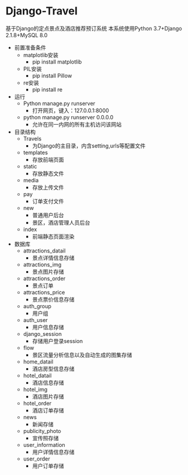 # Django-Travel
基于Django的定点景点及酒店推荐预订系统
本系统使用Python 3.7+Django 2.1.8+MySQL 8.0
- 前置准备条件
  - matplotlib安装
    - pip install matplotlib
  - PIL安装
    - pip install Pillow
  - re安装
    - pip install re
- 运行
  - Python manage.py runserver
    - 打开网页，键入：127.0.0.1:8000
  - python manage.py runserver 0.0.0.0
    - 允许在同一内网的所有主机访问该网站
- 目录结构
  - Travels
    - 为Django的主目录，内含setting,urls等配置文件
  - templates
    - 存放前端页面
  - static
    - 存放静态文件
  - media
    - 存放上传文件
  - pay
    - 订单支付文件
  - new
    - 普通用户后台
    - 景区，酒店管理人员后台
  - index
    - 前端静态页面渲染
- 数据库
  - attractions_datail
    - 景点详情信息存储
  - attractions_img
    - 景点图片存储
  - attractions_order
    - 景点订单
  - attractions_price
    - 景点票价信息存储
  - auth_group
    - 用户组
  - auth_user
    - 用户信息存储
  - django_session
    - 存储用户登录session
  - flow
    - 景区流量分析信息以及自动生成的图集存储
  - home_datail
    - 酒店房型信息存储
  - hotel_datail
    - 酒店信息存储
  - hotel_img
    - 酒店图片存储
  - hotel_order
    - 酒店订单存储
  - news
    - 新闻存储
  - publicity_photo
    - 宣传照存储
  - user_information
    - 用户详情信息存储
  - user_order
    - 用户订单存储
  
